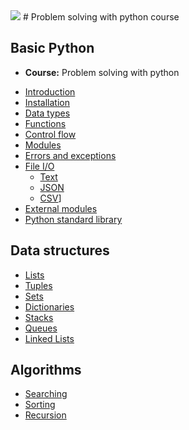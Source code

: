 <img src="https://fullstackbd.com/assets/images/logo-with-name.png" />
# Problem solving with python course

## Basic Python
* **Course:** Problem solving with python
- [Introduction](./docs/introduction.md)
- [Installation](./docs/installation.md)
- [Data types](./docs/data_types.md)
- [Functions](./docs/functions.md)
- [Control flow](./docs/control_flow.md)
- [Modules](./docs/modules.md)
- [Errors and exceptions](./docs/errors_and_exceptions.md)
- [File I/O](./docs/files.md)
  - [Text](./docs/text.md)
  - [JSON](./docs/json.md)
  - [CSV](./docs/csv.md)] 
- [External modules](./docs/external_modules.md)
- [Python standard library](./docs/python_standard_library.md)

## Data structures
- [Lists](./docs/lists.md)
- [Tuples](./docs/tuples.md)
- [Sets](./docs/sets.md)
- [Dictionaries](./docs/dictionaries.md)
- [Stacks](./docs/stacks.md)
- [Queues](./docs/queues.md)
- [Linked Lists](./docs/linked_lists.md)


## Algorithms
- [Searching](./docs/searching.md)
- [Sorting](./docs/sorting.md)
- [Recursion](./docs/recursion.md)
